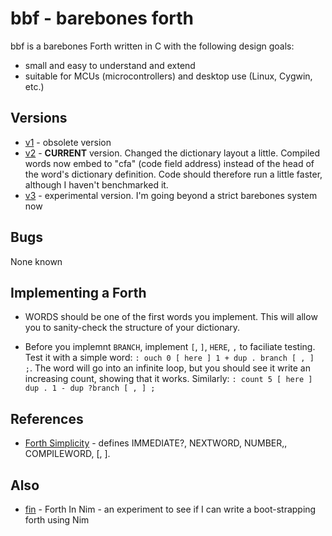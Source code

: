 # bbf - barebones forth

bbf is a barebones Forth written in C with the following design goals:

* small and easy to understand and extend
* suitable for MCUs (microcontrollers) and desktop use (Linux, Cygwin, etc.)

## Versions

* [v1](v1) - obsolete version
* [v2](v2) - **CURRENT** version. Changed the dictionary layout a little. Compiled words 
now embed to "cfa" (code field address) instead of the head of the word's dictionary
definition. Code should therefore run a little faster, although I haven't benchmarked it.
* [v3](v3) - experimental version. I'm going beyond a strict barebones system now

## Bugs

None known 

## Implementing a Forth

* WORDS should be one of the first words you implement. This will allow you to sanity-check the structure of your dictionary.

* Before you implemnt `BRANCH`, implement `[`, `]`, `HERE`, `,` to faciliate testing. Test it with a simple word: 
`: ouch 0 [ here ] 1 + dup . branch [ , ] ;`. 
The word will go into an infinite loop, but you should see it write an increasing count, showing that it works.
Similarly: `: count 5 [ here ] dup . 1 - dup ?branch [ , ] ;`

## References

* [Forth Simplicity](http://wiki.c2.com/?ForthSimplicity) - defines IMMEDIATE?, NEXTWORD, NUMBER,, COMPILEWORD, [, ].

## Also

* [fin](fin) - Forth In Nim - an experiment to see if I can write a boot-strapping forth using Nim
